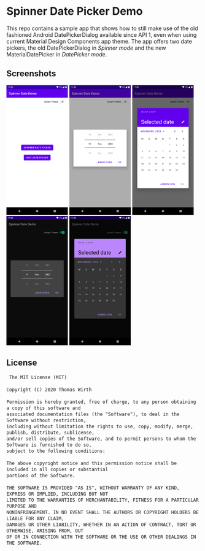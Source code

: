 # Spinner Date Picker Demo
This repo contains a sample app that shows how to still make use of the old fashioned Android DatePickerDialog available since API 1, even when using current Material Design Components app theme. The app offers two date pickers, the old DatePickerDialog in *Spinner mode* and the new MaterialDatePicker in *DatePicker mode*.

## Screenshots 

[<img src="https://raw.githubusercontent.com/G00fY2/SpinnerDatePicker/gh-pages/media/001.png" width=160>](https://raw.githubusercontent.com/G00fY2/SpinnerDatePicker/gh-pages/media/001.png)
[<img src="https://raw.githubusercontent.com/G00fY2/SpinnerDatePicker/gh-pages/media/002.png" width=160>](https://raw.githubusercontent.com/G00fY2/SpinnerDatePicker/gh-pages/media/002.png)
[<img src="https://raw.githubusercontent.com/G00fY2/SpinnerDatePicker/gh-pages/media/003.png" width=160>](https://raw.githubusercontent.com/G00fY2/SpinnerDatePicker/gh-pages/media/003.png)
[<img src="https://raw.githubusercontent.com/G00fY2/SpinnerDatePicker/gh-pages/media/004.png" width=160>](https://raw.githubusercontent.com/G00fY2/SpinnerDatePicker/gh-pages/media/004.png)
[<img src="https://raw.githubusercontent.com/G00fY2/SpinnerDatePicker/gh-pages/media/005.png" width=160>](https://raw.githubusercontent.com/G00fY2/SpinnerDatePicker/gh-pages/media/005.png)

## License
     The MIT License (MIT)

    Copyright (C) 2020 Thomas Wirth

    Permission is hereby granted, free of charge, to any person obtaining a copy of this software and
    associated documentation files (the "Software"), to deal in the Software without restriction,
    including without limitation the rights to use, copy, modify, merge, publish, distribute, sublicense,
    and/or sell copies of the Software, and to permit persons to whom the Software is furnished to do so,
    subject to the following conditions:

    The above copyright notice and this permission notice shall be included in all copies or substantial
    portions of the Software.

    THE SOFTWARE IS PROVIDED "AS IS", WITHOUT WARRANTY OF ANY KIND, EXPRESS OR IMPLIED, INCLUDING BUT NOT
    LIMITED TO THE WARRANTIES OF MERCHANTABILITY, FITNESS FOR A PARTICULAR PURPOSE AND
    NONINFRINGEMENT. IN NO EVENT SHALL THE AUTHORS OR COPYRIGHT HOLDERS BE LIABLE FOR ANY CLAIM,
    DAMAGES OR OTHER LIABILITY, WHETHER IN AN ACTION OF CONTRACT, TORT OR OTHERWISE, ARISING FROM, OUT
    OF OR IN CONNECTION WITH THE SOFTWARE OR THE USE OR OTHER DEALINGS IN THE SOFTWARE.